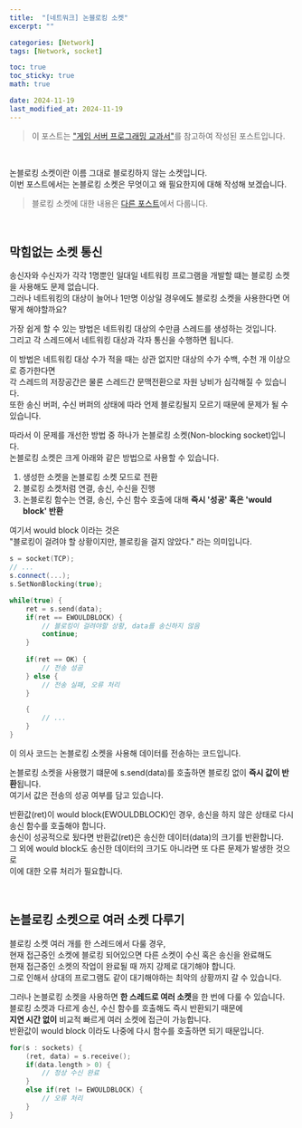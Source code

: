 ```yaml
---
title:  "[네트워크] 논블로킹 소켓"
excerpt: ""

categories: [Network]
tags: [Network, socket]

toc: true
toc_sticky: true
math: true

date: 2024-11-19
last_modified_at: 2024-11-19
---
```


> 이 포스트는 ["게임 서버 프로그래밍 교과서"](https://product.kyobobook.co.kr/detail/S000001792817?LINK=NVB&NaPm=ct%3Dm3lamecg%7Cci%3De1bf25f4bf80022ba0f2750e1fc4a02f3a415449%7Ctr%3Dboksl1%7Csn%3D5342564%7Chk%3D8e4035492f1c600c6594d4fb77b82e721ba004ec)를 참고하여 작성된 포스트입니다.  

<br/>

논블로킹 소켓이란 이름 그대로 블로킹하지 않는 소켓입니다.  
이번 포스트에서는 논블로킹 소켓은 무엇이고 왜 필요한지에 대해 작성해 보겠습니다.  
> 블로킹 소켓에 대한 내용은 [다른 포스트](https://mgcllee.github.io/posts/Blocking_Socket/)에서 다룹니다.  

<br/>

## 막힘없는 소켓 통신

송신자와 수신자가 각각 1명뿐인 일대일 네트워킹 프로그램을 개발할 떄는 블로킹 소켓을 사용해도 문제 없습니다.  
그러나 네트워킹의 대상이 늘어나 1만명 이상일 경우에도 블로킹 소켓을 사용한다면 어떻게 해야할까요?  

가장 쉽게 할 수 있는 방법은 네트워킹 대상의 수만큼 스레드를 생성하는 것입니다.  
그리고 각 스레드에서 네트워킹 대상과 각자 통신을 수행하면 됩니다.  

이 방법은 네트워킹 대상 수가 적을 때는 상관 없지만 대상의 수가 수백, 수천 개 이상으로 증가한다면  
각 스레드의 저장공간은 물론 스레드간 문맥전환으로 자원 낭비가 심각해질 수 있습니다.  
또한 송신 버퍼, 수신 버퍼의 상태에 따라 언제 블로킹될지 모르기 때문에 문제가 될 수 있습니다.  

따라서 이 문제를 개선한 방법 중 하나가 논블로킹 소켓(Non-blocking socket)입니다.  
논블로킹 소켓은 크게 아래와 같은 방법으로 사용할 수 있습니다.  

1. 생성한 소켓을 논블로킹 소켓 모드로 전환  
2. 블로킹 소켓처럼 연결, 송신, 수신을 진행
3. 논블로킹 함수는 연결, 송신, 수신 함수 호출에 대해 **즉시 '성공' 혹은 'would block' 반환**  

여기서 would block 이라는 것은  
"블로킹이 걸려야 할 상황이지만, 블로킹을 걸지 않았다." 라는 의미입니다.  

```c++
s = socket(TCP);
// ...
s.connect(...);
s.SetNonBlocking(true);

while(true) {
    ret = s.send(data);
    if(ret == EWOULDBLOCK) {
        // 블로킹이 걸려야할 상황, data를 송신하지 않음
        continue;
    } 
    
    if(ret == OK) {
        // 전송 성공
    } else {
        // 전송 실패, 오류 처리
    }

    {
        // ...
    }
}
```

이 의사 코드는 논블로킹 소켓을 사용해 데이터를 전송하는 코드입니다.  

논블로킹 소켓을 사용했기 떄문에 s.send(data)를 호출하면 블로킹 없이 **즉시 값이 반환**됩니다.  
여기서 값은 전송의 성공 여부를 담고 있습니다.  

반환값(ret)이 would block(EWOULDBLOCK)인 경우, 송신을 하지 않은 상태로 다시 송신 함수를 호출해야 합니다.  
송신이 성공적으로 됬다면 반환값(ret)은 송신한 데이터(data)의 크기를 반환합니다.  
그 외에 would block도 송신한 데이터의 크기도 아니라면 또 다른 문제가 발생한 것으로  
이에 대한 오류 처리가 필요합니다.  

<br/>

## 논블로킹 소켓으로 여러 소켓 다루기

블로킹 소켓 여러 개를 한 스레드에서 다룰 경우,  
현재 접근중인 소켓에 블로킹 되어있으면 다른 소켓이 수신 혹은 송신을 완료해도  
현재 접근중인 소켓의 작업이 완료될 때 까지 강제로 대기해야 합니다.  
그로 인해서 상대의 프로그램도 같이 대기해야하는 최악의 상황까지 갈 수 있습니다.  

그러나 논블로킹 소켓을 사용하면 **한 스레드로 여러 소켓**을 한 번에 다룰 수 있습니다.  
블로킹 소켓과 다르게 송신, 수신 함수를 호출해도 즉시 반환되기 때문에  
**지연 시간 없이** 비교적 빠르게 여러 소켓에 접근이 가능합니다.  
반환값이 would block 이라도 나중에 다시 함수를 호출하면 되기 때문입니다.  

```c++
for(s : sockets) {
    (ret, data) = s.receive();
    if(data.length > 0) {
        // 정상 수신 완료
    }
    else if(ret != EWOULDBLOCK) {
        // 오류 처리
    }
}
```
